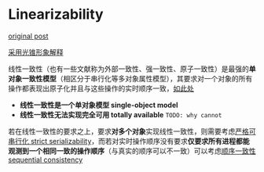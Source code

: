 # Linearizability

[original post](https://jepsen.io/consistency/models/linearizable)

[采用光锥形象解释](Strong_consistency_models.md)

线性一致性（也有一些文献称为外部一致性、强一致性、原子一致性）是最强的**单对象一致性模型**（相区分于串行化等多对象属性模型），其要求对一个对象的所有操作都表现出原子化并且与这些操作的实时顺序一致，[如此处](https://github.com/JasonYuchen/notes/blob/master/ddia/09.Consistency_and_Consensus.md#线性一致性-linearizability)

- **线性一致性是一个单对象模型 single-object model**
- **线性一致性无法实现完全可用 totally available**
  `TODO: why cannot`

若在线性一致性的要求之上，要求**对多个对象**实现线性一致性，则需要考虑[严格可串行化 strict serializability](Strict_Serializability.md)，而若对实时操作顺序没有要求**仅要求所有进程都能观测到一个相同一致的操作顺序**（与真实的顺序可以不一致）可以考虑[顺序一致性 sequential consistency](Sequential.md)
